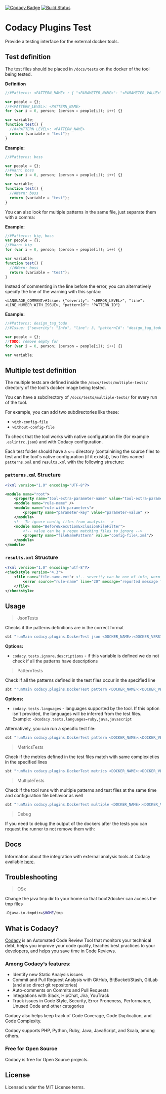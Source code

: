 [![Codacy Badge](https://api.codacy.com/project/badge/Grade/77e0473f417446a78758f02785a705b8)](https://www.codacy.com/gh/codacy/codacy-plugins-test?utm_source=github.com&amp;utm_medium=referral&amp;utm_content=codacy/codacy-plugins-test&amp;utm_campaign=Badge_Grade)
[![Build Status](https://circleci.com/gh/codacy/codacy-plugins-test.svg?style=shield&circle-token=:circle-token)](https://circleci.com/gh/codacy/codacy-plugins-test)

# Codacy Plugins Test

Provide a testing interface for the external docker tools.

## Test definition

The test files should be placed in `/docs/tests` on the docker of the tool being tested.

**Definition**

```javascript
//#Patterns: <PATTERN_NAME> : { "<PARAMETER_NAME>": "<PARAMETER_VALUE>" }

var people = {};
//#<PATTERN_LEVEL>: <PATTERN_NAME>
for (var i = 0, person; (person = people[i]); i++) {}

var variable;
function test() {
  //#<PATTERN_LEVEL>: <PATTERN_NAME>
  return (variable = "test");
}
```

**Example:**

```javascript
//#Patterns: boss

var people = {};
//#Warn: boss
for (var i = 0, person; (person = people[i]); i++) {}

var variable;
function test() {
  //#Warn: boss
  return (variable = "test");
}
```

You can also look for multiple patterns in the same file, just separate them
with a comma:

**Example:**

```javascript
//#Patterns: big, boss
var people = {};
//#Warn: big
for (var i = 0, person; (person = people[i]); i++) {}

var variable;
function test() {
  //#Warn: boss
  return (variable = "test");
}
```

Instead of commenting in the line before the error, you can alternatively
specify the line of the warning with this syntax:

    <LANGUAGE_COMMENT>#Issue: {"severity": "<ERROR_LEVEL>", "line": <LINE_NUMBER_WITH_ISSUE>, "patternId": "PATTERN_ID"}

**Example:**

```javascript
//#Patterns: design_tag_todo
//#Issue: {"severity": "Info", "line": 3, "patternId": "design_tag_todo"}

var people = {};
//TODO: remove empty for
for (var i = 0, person; (person = people[i]); i++) {}

var variable;
```

## Multiple test definition

The multiple tests are defined inside the `/docs/tests/multiple-tests/` directory of the tool's docker image being tested.

You can have a subdirectory of `/docs/tests/multiple-tests/` for every run of the tool.

For example, you can add two subdirectories like these:

-   `with-config-file`
-   `without-config-file`

To check that the tool works with native configuration file (for example `.eslintrc.json`) and with Codacy configuration.

Each test folder should have a `src` directory (containining the source files to test and the tool's native
configuration (if it exists)), two files named `patterns.xml` and `results.xml` with the following structure:

### `patterns.xml` Structure

```xml
<?xml version="1.0" encoding="UTF-8"?>

<module name="root">
    <property name="tool-extra-parameter-name" value="tool-extra-parameter-value" />
    <module name="rule-name" />
    <module name="rule-with-parameters">
        <property name="parameter-key" value="parameter-value" />
    </module>
    <!-- To ignore config files from analysis -->
    <module name="BeforeExecutionExclusionFileFilter">
        <!-- value can be a regex matching files to ignore -->
        <property name="fileNamePattern" value="config-file\.xml"/>
    </module>
</module>
```

### `results.xml` Structure

```xml
<?xml version="1.0" encoding="utf-8"?>
<checkstyle version="4.3">
    <file name="file-name.ext"> <!-- severity can be one of info, warning or error -->
        <error source="rule-name" line="20" message="reported message from the tool" severity="info|warning|error" />
    </file>
</checkstyle>
```

## Usage

> JsonTests

Checks if the patterns definitions are in the correct format

```sh
sbt "runMain codacy.plugins.DockerTest json <DOCKER_NAME>:<DOCKER_VERSION>"
```

**Options:**

-   `codacy.tests.ignore.descriptions` - if this variable is defined we do not check if all the patterns have descriptions

> PatternTests

Check if all the patterns defined in the test files occur in the specified line

```sh
sbt "runMain codacy.plugins.DockerTest pattern <DOCKER_NAME>:<DOCKER_VERSION>"
```

**Options:**

-   `codacy.tests.languages` - languages supported by the tool. If this option isn't provided, the languages
    will be inferred from the test files. Example: `-Dcodacy.tests.languages=ruby,java,javascript`

Alternatively, you can run a specific test file:

```sh
sbt "runMain codacy.plugins.DockerTest pattern <DOCKER_NAME>:<DOCKER_VERSION> no-curly-brackets"
```

> MetricsTests

Check if the metrics defined in the test files match with same complexieties in the specified lines

```sh
sbt "runMain codacy.plugins.DockerTest metrics <DOCKER_NAME>:<DOCKER_VERSION>"
```

> MultipleTests

Check if the tool runs with multiple patterns and test files at the same time and configuration file behavior as well

```sh
sbt "runMain codacy.plugins.DockerTest multiple <DOCKER_NAME>:<DOCKER_VERSION>"
```

> Debug

If you need to debug the output of the dockers after the tests you can request the runner to not remove them with:

## Docs

Information about the integration with external analysis tools at Codacy available [here](https://github.com/codacy/codacy-engine-scala-seed#docs).

## Troubleshooting

> OSx

Change the java tmp dir to your home so that boot2docker can access the tmp files

```sh
-Djava.io.tmpdir=$HOME/tmp
```

## What is Codacy?

[Codacy](https://www.codacy.com/) is an Automated Code Review Tool that monitors your technical debt, helps you improve your code quality, teaches best practices to your developers, and helps you save time in Code Reviews.

### Among Codacy’s features:

-   Identify new Static Analysis issues
-   Commit and Pull Request Analysis with GitHub, BitBucket/Stash, GitLab (and also direct git repositories)
-   Auto-comments on Commits and Pull Requests
-   Integrations with Slack, HipChat, Jira, YouTrack
-   Track issues in Code Style, Security, Error Proneness, Performance, Unused Code and other categories

Codacy also helps keep track of Code Coverage, Code Duplication, and Code Complexity.

Codacy supports PHP, Python, Ruby, Java, JavaScript, and Scala, among others.

### Free for Open Source

Codacy is free for Open Source projects.

## License

Licensed under the MIT License terms.
